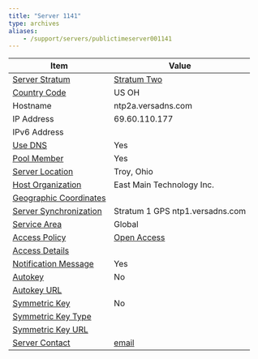 ```yaml
---
title: "Server 1141"
type: archives
aliases:
    - /support/servers/publictimeserver001141
---
```


| Item | Value |
| ----- | ----- |
| [Server Stratum](/support/servers/serverstratum) | [Stratum Two](/support/servers/stratumtwotimeservers) |
| [Country Code](/support/servers/countrycode) | US OH |
| Hostname |  ntp2a.versadns.com  |
| IP Address |  69.60.110.177 |
| IPv6 Address | |
| [Use DNS](/support/servers/usedns) | Yes |
| [Pool Member](/support/servers/poolmember) | Yes |
| [Server Location](/support/servers/serverlocation) | Troy, Ohio |
| [Host Organization](/support/servers/hostorganization) |  East Main Technology Inc. |
| [ Geographic Coordinates](/support/servers/geographiccoordinates) |  |
| [Server Synchronization](/support/servers/serversynchronization) |  Stratum 1 GPS ntp1.versadns.com  |
| [Service Area](/support/servers/servicearea) | Global |
| [Access Policy](/support/servers/accesspolicy) | [Open Access](/support/servers/openaccess) |
| [Access Details](/support/servers/accessdetails) |  |
| [Notification Message](/support/servers/notificationmessage) | Yes |
| [Autokey](/support/servers/autokey) | No |
| [Autokey URL](/support/servers/autokeyurl) | |
| [Symmetric Key](/support/servers/symmetrickey) | No |
| [Symmetric Key Type](/support/servers/symmetrickeytype) | |
| [Symmetric Key URL](/support/servers/symmetrickeyurl) | |
| [Server Contact](/support/servers/servercontact) | [email](mailto:helpdesk@eastmaintech.com) |